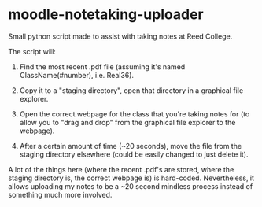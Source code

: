 # moodle-notetaking-uploader
Small python script made to assist with taking notes at Reed College.

The script will:

1. Find the most recent .pdf file (assuming it's named ClassName(#number), i.e. Real36).

2. Copy it to a "staging directory", open that directory in a graphical file explorer.

3. Open the correct webpage for the class that you're taking notes for (to allow you to "drag and drop" from the graphical file explorer to the webpage).

4. After a certain amount of time (~20 seconds), move the file from the staging directory elsewhere (could be easily changed to just delete it).

A lot of the things here (where the recent .pdf's are stored, where the staging directory is, the correct webpage is) is hard-coded.  Nevertheless, it allows uploading my notes to be a ~20 second mindless process instead of something much more involved.
